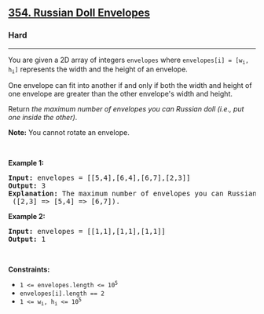<h2><a href="https://leetcode.com/problems/russian-doll-envelopes/">354. Russian Doll Envelopes</a></h2><h3>Hard</h3><hr><div style="user-select: auto;"><p style="user-select: auto;">You are given a 2D array of integers <code style="user-select: auto;">envelopes</code> where <code style="user-select: auto;">envelopes[i] = [w<sub style="user-select: auto;">i</sub>, h<sub style="user-select: auto;">i</sub>]</code> represents the width and the height of an envelope.</p>

<p style="user-select: auto;">One envelope can fit into another if and only if both the width and height of one envelope are greater than the other envelope's width and height.</p>

<p style="user-select: auto;">Return <em style="user-select: auto;">the maximum number of envelopes you can Russian doll (i.e., put one inside the other)</em>.</p>

<p style="user-select: auto;"><strong style="user-select: auto;">Note:</strong> You cannot rotate an envelope.</p>

<p style="user-select: auto;">&nbsp;</p>
<p style="user-select: auto;"><strong style="user-select: auto;">Example 1:</strong></p>

<pre style="user-select: auto;"><strong style="user-select: auto;">Input:</strong> envelopes = [[5,4],[6,4],[6,7],[2,3]]
<strong style="user-select: auto;">Output:</strong> 3
<strong style="user-select: auto;">Explanation:</strong> The maximum number of envelopes you can Russian doll is <code style="user-select: auto;">3</code> ([2,3] =&gt; [5,4] =&gt; [6,7]).
</pre>

<p style="user-select: auto;"><strong style="user-select: auto;">Example 2:</strong></p>

<pre style="user-select: auto;"><strong style="user-select: auto;">Input:</strong> envelopes = [[1,1],[1,1],[1,1]]
<strong style="user-select: auto;">Output:</strong> 1
</pre>

<p style="user-select: auto;">&nbsp;</p>
<p style="user-select: auto;"><strong style="user-select: auto;">Constraints:</strong></p>

<ul style="user-select: auto;">
	<li style="user-select: auto;"><code style="user-select: auto;">1 &lt;= envelopes.length &lt;= 10<sup style="user-select: auto;">5</sup></code></li>
	<li style="user-select: auto;"><code style="user-select: auto;">envelopes[i].length == 2</code></li>
	<li style="user-select: auto;"><code style="user-select: auto;">1 &lt;= w<sub style="user-select: auto;">i</sub>, h<sub style="user-select: auto;">i</sub> &lt;= 10<sup style="user-select: auto;">5</sup></code></li>
</ul>
</div>